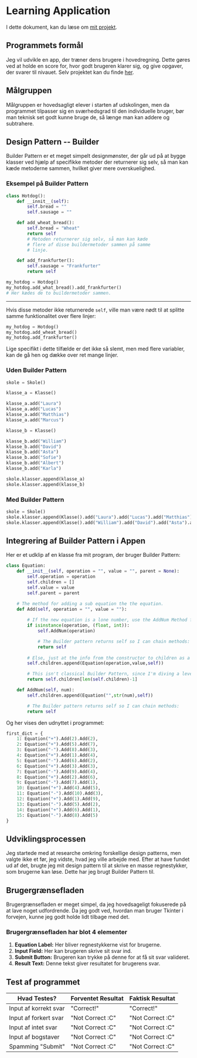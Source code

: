 # Learning Application
I dette dokument, kan du læse om [mit projekt](https://github.com/BapllStar/Programmering-B/tree/main/Learning-Application).
## Programmets formål
Jeg vil udvikle en app, der træner dens brugere i hovedregning. Dette gøres ved at holde en score for, hvor godt brugeren klarer sig, og give opgaver, der svarer til nivauet. 
Selv projektet kan du finde [her](https://github.com/BapllStar/Programmering-B/tree/main/Learning-Application).
## Målgruppen
Målgruppen er hovedsagligt elever i starten af udskolingen, men da programmet tilpasser sig en sværhedsgrad til den individuelle bruger, bør man teknisk set godt kunne bruge de, så længe man kan addere og subtrahere.
## Design Pattern -- Builder
Builder Pattern er et meget simpelt designmønster, der går ud på at bygge klasser ved hjælp af specifikke metoder der returnerer sig selv, så man kan kæde metoderne sammen, hvilket giver mere overskuelighed.
### Eksempel på Builder Pattern
```python
class Hotdog():
	def __innit__(self):
		self.bread = ""
		self.sausage = ""

	def add_wheat_bread():
		self.bread = "Wheat"
		return self
		# Metoden returnerer sig selv, så man kan kæde
		# flere af disse buildermetoder sammen på samme
		# linje.

	def add_frankfurter():
		self.sausage = "Frankfurter"
		return self
```
```python
my_hotdog = Hotdog()
my_hotdog.add_what_bread().add_frankfurter()
# Her kædes de to buildermetoder sammen.
```
---
Hvis disse metoder ikke returnerede `self`, ville man være nødt til at splitte samme funktionalitet over flere linjer:
```python
my_hotdog = Hotdog()
my_hotdog.add_wheat_bread()
my_hotdog.add_frankfurter()
```
Lige specifikt i dette tilfælde er det ikke så slemt, men med flere variabler, kan de gå hen og dække over ret mange linjer.
### Uden Builder Pattern
```python
skole = Skole()

klasse_a = Klasse()

klasse_a.add("Laura")
klasse_a.add("Lucas")
klasse_a.add("Matthias")
klasse_a.add("Marcus")

klasse_b = Klasse()

klasse_b.add("William")
klasse_b.add("David")
klasse_b.add("Asta")
klasse_b.add("Sofie")
klasse_b.add("Albert")
klasse_b.add("Karla")

skole.klasser.append(klasse_a)
skole.klasser.append(klasse_b)
```
### Med Builder Pattern
```python
skole = Skole()
skole.klasser.append(Klasse().add("Laura").add("Lucas").add("Matthias").add("Marcus"))
skole.klasser.append(Klasse().add("William").add("David").add("Asta").add("Sofie").add("Albert").add("Karla"))
```

## Integrering af Builder Pattern i Appen
Her er et udklip af en klasse fra mit program, der bruger Builder Pattern:
```python
class Equation:
    def __init__(self, operation = "", value = "", parent = None):
        self.operation = operation
        self.children = []
        self.value = value
        self.parent = parent

    # The method for adding a sub equation the the equation.
    def Add(self, operation = "", value = ""):
        
        # If the new equation is a lone number, use the AddNum Method for adding a number equation.
        if isinstance(operation, (float, int)):
            self.AddNum(operation)

            # The Builder pattern returns self so I can chain methods:
            return self
        
        # Else, just at the info from the constructor to children as a sub equation.
        self.children.append(Equation(operation,value,self))

        # This isn't classical Builder Pattern, since I'm diving a level. Here, I just added a shortcut to make things easier here in building.
        return self.children[len(self.children)-1]

    def AddNum(self, num):
        self.children.append(Equation("",str(num),self))

        # The Builder pattern returns self so I can chain methods:
        return self
```

Og her vises den udnyttet i programmet:
```python
first_dict = {
    1: Equation("+").Add(2).Add(2),    
    2: Equation("+").Add(5).Add(7),    
    3: Equation("-").Add(8).Add(3),    
    4: Equation("+").Add(1).Add(4),    
    5: Equation("-").Add(6).Add(2),    
    6: Equation("+").Add(3).Add(3),    
    7: Equation("-").Add(9).Add(4),    
    8: Equation("+").Add(2).Add(6),    
    9: Equation("-").Add(7).Add(1),    
    10: Equation("+").Add(4).Add(5),   
    11: Equation("-").Add(10).Add(3),  
    12: Equation("+").Add(1).Add(9),   
    13: Equation("-").Add(5).Add(2),   
    14: Equation("+").Add(6).Add(1),   
    15: Equation("-").Add(8).Add(5)    
}
```
## Udviklingsprocessen
Jeg startede med at researche omkring forskellige design patterns, men valgte ikke et før, jeg vidste, hvad jeg ville arbejde med.
Efter at have fundet ud af det, brugte jeg mit design pattern til at skrive en masse regnestykker, som brugerne kan løse. Dette har jeg brugt Builder Pattern til.

## Brugergrænsefladen
Brugergrænsefladen er meget simpel, da jeg hovedsageligt fokuserede på at lave noget udfordrende. Da jeg godt ved, hvordan man bruger Tkinter i forvejen, kunne jeg godt holde lidt tilbage med det.

### Brugergrænsefladen har blot 4 elementer
1. **Equation Label:** Her bliver regnestykkerne vist for brugerne.
2. **Input Field:** Her kan brugeren skrive sit svar ind.
3. **Submit Button:** Brugeren kan trykke på denne for at få sit svar valideret.
4. **Result Text:** Denne tekst giver resultatet for brugerens svar.


## Test af programmet
|Hvad Testes?|Forventet Resultat|Faktisk Resultat|
|--|--|--|
|Input af korrekt svar|"Correct!"|"Correct!"|
|Input af forkert svar|"Not Correct :C"|"Not Correct :C"|
|Input af intet svar|"Not Correct :C"|"Not Correct :C"|
|Input af bogstaver|"Not Correct :C"|"Not Correct :C"|
|Spamming "Submit"|"Not Correct :C"|"Not Correct :C"|


